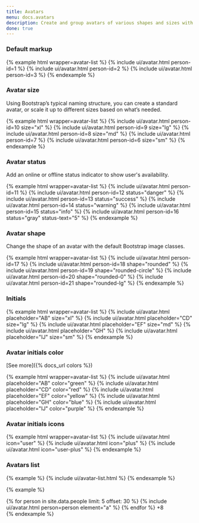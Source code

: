 ```yaml
---
title: Avatars
menu: docs.avatars
description: Create and group avatars of various shapes and sizes with one component.
done: true
---
```


### Default markup

{% example html wrapper=avatar-list %}
{% include ui/avatar.html person-id=1 %}
{% include ui/avatar.html person-id=2 %}
{% include ui/avatar.html person-id=3 %}
{% endexample %}

### Avatar size

Using Bootstrap’s typical naming structure, you can create a standard avatar, or scale it up to different sizes based on what’s needed.

{% example html wrapper=avatar-list %}
{% include ui/avatar.html person-id=10 size="xl" %}
{% include ui/avatar.html person-id=9 size="lg" %}
{% include ui/avatar.html person-id=8 size="md" %}
{% include ui/avatar.html person-id=7 %}
{% include ui/avatar.html person-id=6 size="sm" %}
{% endexample %}

### Avatar status

Add an online or offline status indicator to show user's availability.

{% example html wrapper=avatar-list %}
{% include ui/avatar.html person-id=11 %}
{% include ui/avatar.html person-id=12 status="danger" %}
{% include ui/avatar.html person-id=13 status="success" %}
{% include ui/avatar.html person-id=14 status="warning" %}
{% include ui/avatar.html person-id=15 status="info" %}
{% include ui/avatar.html person-id=16 status="gray" status-text="5" %}
{% endexample %}

### Avatar shape

Change the shape of an avatar with the default Bootstrap image classes.

{% example html wrapper=avatar-list %}
{% include ui/avatar.html person-id=17 %}
{% include ui/avatar.html person-id=18 shape="rounded" %}
{% include ui/avatar.html person-id=19 shape="rounded-circle" %}
{% include ui/avatar.html person-id=20 shape="rounded-0" %}
{% include ui/avatar.html person-id=21 shape="rounded-lg" %}
{% endexample %}

### Initials

{% example html wrapper=avatar-list %}
{% include ui/avatar.html placeholder="AB" size="xl" %}
{% include ui/avatar.html placeholder="CD" size="lg" %}
{% include ui/avatar.html placeholder="EF" size="md" %}
{% include ui/avatar.html placeholder="GH" %}
{% include ui/avatar.html placeholder="IJ" size="sm" %}
{% endexample %}


### Avatar initials color

[See more]({% docs_url colors %})

{% example html wrapper=avatar-list %}
{% include ui/avatar.html placeholder="AB" color="green" %}
{% include ui/avatar.html placeholder="CD" color="red" %}
{% include ui/avatar.html placeholder="EF" color="yellow" %}
{% include ui/avatar.html placeholder="GH" color="blue" %}
{% include ui/avatar.html placeholder="IJ" color="purple" %}
{% endexample %}

### Avatar initials icons

{% example html wrapper=avatar-list %}
{% include ui/avatar.html icon="user" %}
{% include ui/avatar.html icon="plus" %}
{% include ui/avatar.html icon="user-plus" %}
{% endexample %}

### Avatars list

{% example %}
{% include ui/avatar-list.html %}
{% endexample %}

{% example %}
<div class="avatar-list avatar-list-stacked">
  {% for person in site.data.people limit: 5 offset: 30 %}
  {% include ui/avatar.html person=person element="a" %}
  {% endfor %}
  <span class="avatar" element="a">+8</span>
</div>
{% endexample %}
